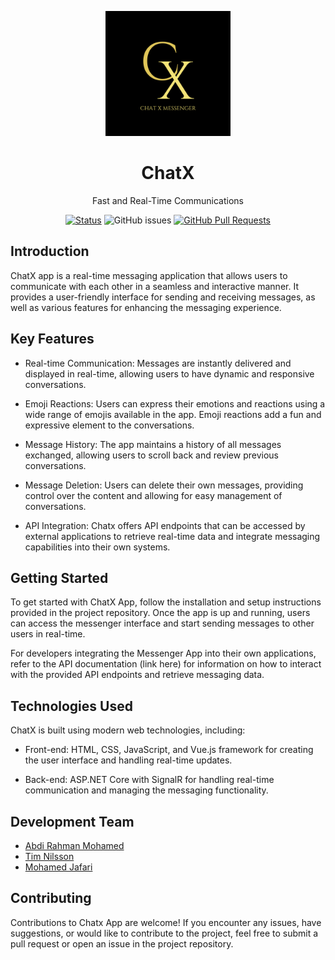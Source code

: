 <p align="center">
  <img width="200" height="200" src="https://github.com/Bisi0n/ChatX/blob/main/MicrosoftTeams-image.png">
</p>

<h1 align="center">
  ChatX 
</h1>
<p align="center">Fast and Real-Time Communications</p>

<div align="center">

  [![Status](https://img.shields.io/badge/status-active-success.svg)](https://chatx-app.azurewebsites.net/) 
 ![GitHub issues](https://img.shields.io/github/issues-raw/Bisi0n/ChatX)
  [![GitHub Pull Requests](https://img.shields.io/github/issues-pr/kylelobo/The-Documentation-Compendium.svg)](https://github.com/Bisi0n/ChatX/pulls)

</div>  
  
## Introduction
ChatX app is a real-time messaging application that allows users to communicate with each other in a seamless and interactive manner. It provides a user-friendly interface for sending and receiving messages, as well as various features for enhancing the messaging experience.

## Key Features
* Real-time Communication: Messages are instantly delivered and displayed in real-time, allowing users to have dynamic and responsive conversations.

* Emoji Reactions: Users can express their emotions and reactions using a wide range of emojis available in the app. Emoji reactions add a fun and expressive element to the conversations.

* Message History: The app maintains a history of all messages exchanged, allowing users to scroll back and review previous conversations.

* Message Deletion: Users can delete their own messages, providing control over the content and allowing for easy management of conversations.

* API Integration: Chatx offers API endpoints that can be accessed by external applications to retrieve real-time data and integrate messaging capabilities into their own systems.

## Getting Started
To get started with ChatX App, follow the installation and setup instructions provided in the project repository. Once the app is up and running, users can access the messenger interface and start sending messages to other users in real-time.

For developers integrating the Messenger App into their own applications, refer to the API documentation (link here) for information on how to interact with the provided API endpoints and retrieve messaging data.

## Technologies Used
ChatX is built using modern web technologies, including:

* Front-end: HTML, CSS, JavaScript, and Vue.js framework for creating the user interface and handling real-time updates.

* Back-end: ASP.NET Core with SignalR for handling real-time communication and managing the messaging functionality.

## Development Team
* [Abdi Rahman Mohamed](https://github.com/Bisi0n)
* [Tim Nilsson](https://github.com/TimNilssoon)
* [Mohamed Jafari](https://github.com/md-jafari)

## Contributing
Contributions to Chatx App are welcome! If you encounter any issues, have suggestions, or would like to contribute to the project, feel free to submit a pull request or open an issue in the project repository.




